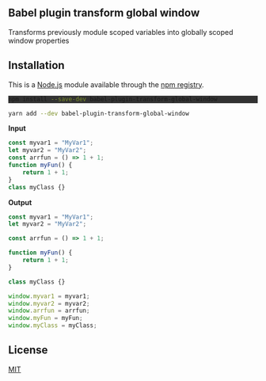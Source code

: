 ## Babel plugin transform global window

Transforms previously module scoped variables into globally scoped window properties

## Installation

This is a [Node.js](https://nodejs.org/en/) module available through the
[npm registry](https://www.npmjs.com/).

<div style="background-color: rgb(50, 50, 50);">

```bash
npm install --save-dev babel-plugin-transform-global-window
```

</div>

```bash
yarn add --dev babel-plugin-transform-global-window
```

**Input**

```Javascript {r class.source="bg-danger", class.output="bg-warning"}
const myvar1 = "MyVar1";
let myvar2 = "MyVar2";
const arrfun = () => 1 + 1;
function myFun() {
    return 1 + 1;
}
class myClass {}
```

**Output**

```javascript
const myvar1 = "MyVar1";
let myvar2 = "MyVar2";

const arrfun = () => 1 + 1;

function myFun() {
    return 1 + 1;
}

class myClass {}

window.myvar1 = myvar1;
window.myvar2 = myvar2;
window.arrfun = arrfun;
window.myFun = myFun;
window.myClass = myClass;
```

## License

[MIT](LICENSE)
